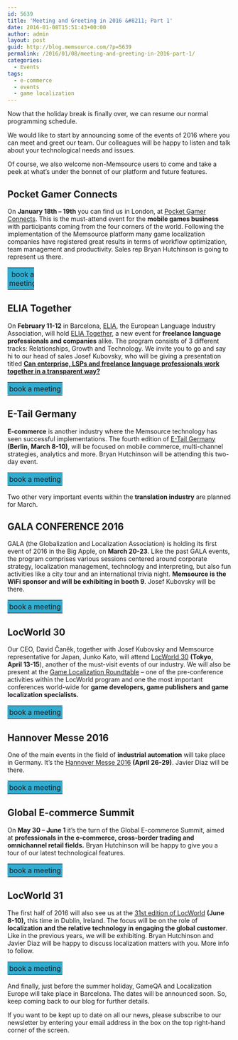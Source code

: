 ```yaml
---
id: 5639
title: 'Meeting and Greeting in 2016 &#8211; Part 1'
date: 2016-01-08T15:51:43+00:00
author: admin
layout: post
guid: http://blog.memsource.com/?p=5639
permalink: /2016/01/08/meeting-and-greeting-in-2016-part-1/
categories:
  - Events
tags:
  - e-commerce
  - events
  - game localization
---
```

Now that the holiday break is finally over, we can resume our normal programming schedule.

We would like to start by announcing some of the events of 2016 where you can meet and greet our team. Our colleagues will be happy to listen and talk about your technological needs and issues.

Of course, we also welcome non-Memsource users to come and take a peek at what’s under the bonnet of our platform and future features.<!--more-->

## Pocket Gamer Connects

On **January 18th &#8211; 19th** you can find us in London, at [Pocket Gamer Connects](http://www.pgconnects.com/london/). This is the must-attend event for the **mobile games business** with participants coming from the four corners of the world. Following the implementation of the Memsource platform many game localization companies have registered great results in terms of workflow optimization, team management and productivity. Sales rep Bryan Hutchinson is going to represent us there.

<table style="width: 60;" border="0" cellspacing="0">
  <tr>
    <td style="background-color: #31add1; padding: 4px 4px; border-radius: 3px;">
      <center>
        book a meeting
      </center>
    </td>
  </tr>
</table>

## ELIA Together

On **February 11-12** in Barcelona, [ELIA](http://www.elia-association.org/), the European Language Industry Association, will hold [ELIA Together](http://elia-together.org/), a new event for **freelance language professionals and companies** alike. The program consists of 3 different tracks: Relationships, Growth and Technology. We invite you to go and say hi to our head of sales Josef Kubovsky, who will be giving a presentation titled [**Can enterprise, LSPs and freelance language professionals work together in a transparent way?**](http://elia-together.org/session/can-enterprise-lsps-and-freelance-language-professionals-work-together-in-a-transparent-way/)

<table style="width: 160;" border="0" cellspacing="0">
  <tr>
    <td style="background-color: #31add1; padding: 4px 4px; border-radius: 3px;">
      <center>
        book a meeting
      </center>
    </td>
  </tr>
</table>

## E-Tail Germany

**E-commerce** is another industry where the Memsource technology has seen successful implementations. The fourth edition of [E-Tail Germany](http://etailgermany.wbresearch.com/) **(Berlin, March 8-10)**, will be focused on mobile commerce, multi-channel strategies, analytics and more. Bryan Hutchinson will be attending this two-day event.

<table style="width: 160;" border="0" cellspacing="0">
  <tr>
    <td style="background-color: #31add1; padding: 4px 4px; border-radius: 3px;">
      <center>
        book a meeting
      </center>
    </td>
  </tr>
</table>

Two other very important events within the **translation industry** are planned for March.

## GALA CONFERENCE 2016

GALA (the Globalization and Localization Association) is holding its first event of 2016 in the Big Apple, on **March 20-23**. Like the past GALA events, the program comprises various sessions centered around corporate strategy, localization management, technology and interpreting, but also fun activities like a city tour and an international trivia night. **Memsource is the WiFi sponsor and will be exhibiting in booth 9**. Josef Kubovsky will be there.

<table style="width: 160;" border="0" cellspacing="0">
  <tr>
    <td style="background-color: #31add1; padding: 4px 4px; border-radius: 3px;">
      <center>
        book a meeting
      </center>
    </td>
  </tr>
</table>

## LocWorld 30

Our CEO, David  <span style="font-weight: 400;">Čaně</span>k, together with Josef Kubovsky and Memsource representative for Japan, Junko Kato, will attend [LocWorld 30](http://locworld.com/events/locworld30-tokyo-2016/) **(Tokyo, April 13-15**), another of the must-visit events of our industry. We will also be present at the [Game Localization Roundtable](http://locworld.com/call-for-papers-game-localization-round-table-locworld30-tokyo/) &#8211; one of the pre-conference activities within the LocWorld program and one the most important conferences world-wide for **game developers, game publishers and game localization specialists.**

<table style="width: 160;" border="0" cellspacing="0">
  <tr>
    <td style="background-color: #31add1; padding: 4px 4px; border-radius: 3px;">
      <center>
        book a meeting
      </center>
    </td>
  </tr>
</table>

## Hannover Messe 2016

One of the main events in the field of **industrial automation** will take place in Germany. It’s the [Hannover Messe 2016](http://www.hannovermesse.de/home) **(April 26-29)**. Javier Diaz will be there.

<table style="width: 160;" border="0" cellspacing="0">
  <tr>
    <td style="background-color: #31add1; padding: 4px 4px; border-radius: 3px;">
      <center>
        book a meeting
      </center>
    </td>
  </tr>
</table>

## Global E-commerce Summit

On **May 30 &#8211; June 1** it’s the turn of the Global E-commerce Summit, aimed at **professionals in the e-commerce, cross-border trading and omnichannel retail fields.** Bryan Hutchinson will be happy to give you a tour of our latest technological features.

<table style="width: 160;" border="0" cellspacing="0">
  <tr>
    <td style="background-color: #31add1; padding: 4px 4px; border-radius: 3px;">
      <center>
        book a meeting
      </center>
    </td>
  </tr>
</table>

## LocWorld 31

The first half of 2016 will also see us at the [31st edition of LocWorld](http://locworld.com/call-for-papers-locworld31-dublin-2016/) **(June 8-10),** this time in Dublin, Ireland. The focus will be on the role of **localization and the relative technology in engaging the global customer**. Like in the previous years, we will be exhibiting. Bryan Hutchinson and Javier Diaz will be happy to discuss localization matters with you. More info to follow.

<table style="width: 160;" border="0" cellspacing="0">
  <tr>
    <td style="background-color: #31add1; padding: 4px 4px; border-radius: 3px;">
      <center>
        book a meeting
      </center>
    </td>
  </tr>
</table>

And finally, just before the summer holiday, GameQA and Localization Europe will take place in Barcelona. The dates will be announced soon. So, keep coming back to our blog for further details.

If you want to be kept up to date on all our news, please subscribe to our newsletter by entering your email address in the box on the top right-hand corner of the screen.

&nbsp;